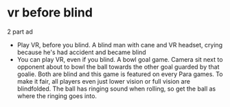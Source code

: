 # vr before blind

2 part ad

- Play VR, before you blind. A blind man with cane and VR headset, crying because he's had accident and became blind
- You can play VR, even if you blind. A bowl goal game. Camera sit next to opponent about to bowl the ball towards the other goal guarded by that goalie. Both are blind and this game is featured on every Para games. To make it fair, all players even just lower vision or full vision are blindfolded. The ball has ringing sound when rolling, so get the ball as where the ringing goes into.